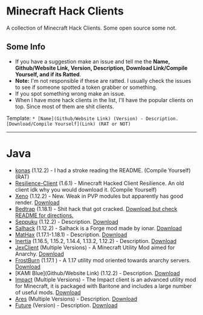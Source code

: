 # Minecraft Hack Clients
A collection of Minecraft Hack Clients. Some open source some not.

## Some Info
* If you have a suggestion make an issue and tell me the **Name, Github/Website Link, Version, Description, Download Link/Compile Yourself, and if its Ratted**.
* **Note:** I'm not responsible if these are ratted. I usually check the issues to see if someone spotted a token grabber or something.
* If you spot something wrong make an issue.
* When I have more hack clients in the list, I'll have the popular clients on top. Since most of them are shit clients.

Template: `* [Name](Github/Website Link) (Version) - Description. [Download/Compile Yourself](Link) (RAT or NOT)`

-------

# Java

* [konas](https://github.com/trapaholics/konas) (1.12.2) - I had a stroke reading the README. (Compile Yourself) (RAT)
* [Resilience-Client](https://github.com/MinecraftModdedClients/Resilience-Client-Source) (1.6.1) - Minecraft Hacked Client Resilience. An old client idk why you would download it. (Compile Yourself)
* [Xeno](https://github.com/XenoClientDevelopment/Xeno-Client) (1.12.2) - New. Weak in PVP modules but apparently has good render. [Download](https://github.com/XenoClientDevelopment/Xeno-Client/releases/tag/1.2)
* [Bedtrap](https://github.com/PlutoSolutions/bedtrap-rip) (1.18.1) - Shit hack that got cracked. [Download but check README for directions.](https://github.com/PlutoSolutions/bedtrap-rip)
* [Seppuku](https://seppuku.pw/) (1.12.2) - Description. [Download](https://github.com/seppukudevelopment/seppuku/releases)
* [Salhack](https://github.com/ionar2/spidermod) (1.12.2) - Salhack is a Forge mod made by ionar. [Download](https://github.com/ionar2/spidermod/releases/tag/2.05)
* [MatHax](https://mathaxclient.xyz) (1.17.1-1.18.1) - Description. [Download](https://mathaxclient.xyz/Download)
* [Inertia](https://inertiaclient.com) (1.16.5, 1.15.2, 1.14.4, 1.13.2, 1.12.2) - Description. [Download](https://inertiaclient.com/Download.php)
* [JexClient](https://github.com/DustinRepo/JexClient) (Multiple Versions) - A Minecraft Utility Mod aimed for Anarchy. [Download](https://github.com/DustinRepo/JexClient/releases/tag/0.6.0)
* [FrostBurn](https://github.com/evaan/FrostBurn) (1.17.1
) - A 1.17 utility mod oriented towards anarchy servers. [Download](https://github.com/evaan/FrostBurn/releases)
* [KAMI Blue](Github/Website Link) (1.12.2) - Description. [Download](https://kamiblue.org/download)
* [Impact](https://impactclient.net) (Multiple Versions) - The Impact client is an advanced utility mod for Minecraft, it is packaged with Baritone and includes a large number of useful mods. [Download](https://impactclient.net/#download)
* [Ares](https://aresclient.org/) (Multiple Versions) - Description. [Download](https://aresclient.org/download)
* [Future](https://www.futureclient.net) (Version) - Description. [Download](Link)
